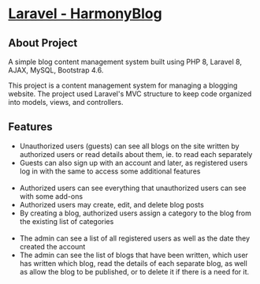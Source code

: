 <p align="left">
    <h1><u>Laravel - HarmonyBlog</u></h1>
</p>

## About Project

A simple blog content management system built using PHP 8, Laravel 8, AJAX, MySQL, Bootstrap 4.6.

This project is a content management system for managing a blogging website. The project used Laravel's MVC structure to keep code organized into models, views, and controllers.

## Features
<ul>
    <li>Unauthorized users (guests) can see all blogs on the site written by authorized users or read details about them, ie. to read each separately </li>
    <li>Guests can also sign up with an account and later, as registered users log in with the same to access some additional features  </li>
<br>
    <li>Authorized users can see everything that unauthorized users can see with some add-ons </li>
    <li>Authorized users may create, edit, and delete blog posts</li>
    <li>By creating a blog, authorized users assign a category to the blog from the existing list of categories </li>
<br>
    <li>The admin can see a list of all registered users as well as the date they created the account  </li>
    <li>The admin can see the list of blogs that have been written, which user has written which blog, read the details of each separate blog, as well as allow the blog to be published, or to delete it if there is a need for it. </li>
</ul>
